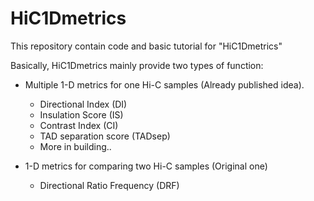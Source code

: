 # HiC1Dmetrics
This repository contain code and basic tutorial for "HiC1Dmetrics"

Basically, HiC1Dmetrics mainly provide two types of function:

- Multiple 1-D metrics for one Hi-C samples (Already published idea).
    - Directional Index (DI)
    - Insulation Score (IS)
    - Contrast Index (CI)
    - TAD separation score (TADsep)
    - More in building..

- 1-D metrics for comparing two Hi-C samples (Original one)
    - Directional Ratio Frequency (DRF)

